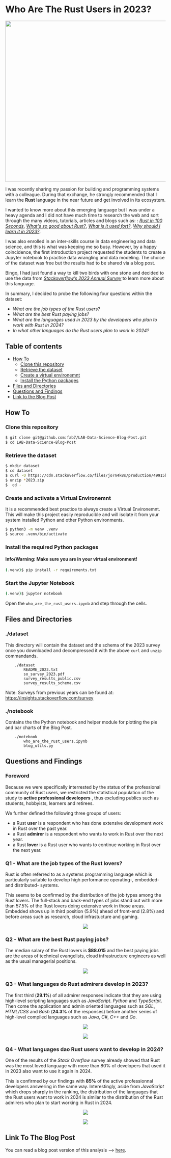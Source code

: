 # Who Are The Rust Users in 2023?

<p align="center">
  <img src="images/Rust_Blog_Header_Image.png" width="768" height="506"/>
</p>

I was recently sharing my passion for building and programming systems with a colleague. During that exchange, he strongly recommended that I learn the **Rust** language in the near future  and get involved in its ecosystem.

I wanted to know more about this emerging language but I was under a heavy agenda and I did not have much time to research the web and sort through the many videos, tutorials, articles and blogs such as: : _[Rust in 100 Seconds](https://www.youtube.com/watch?v=5C_HPTJg5ek)_, _[What's so good about Rust?](https://developer.ibm.com/articles/os-developers-know-rust/)_, _[What is it used fort?](https://yalantis.com/blog/rust-market-overview/)_, _[Why should I learn it in 2023?](https://www.i2tutorials.com/five-reasons-why-you-should-learn-rust-in-2023/)_.

I was also enrolled in an inter-skills course in data engineering and data science, and this is what was keeping me so busy. However, by a happy coincidence, the first introduction project requested the students to create a Jupyter notebook to practise data wrangling and data modeling. The choice of  the dataset was free but the results had to be shared via a blog post.

Bingo, I had just found a way to kill two birds with one stone and decided to use the data from [*Stackoverflow’s 2023 Annual Survey*](https://survey.stackoverflow.co/2023/) to learn more about this language.

In summary, I decided to probe the following four questions within the dataset:
- *What are the job types of the Rust users?*
- *What are the best Rust paying jobs?*
- *What are the languages used in 2023 by the developers who plan to work with Rust in 2024?*
- *In what other languages do the Rust users plan to work in 2024?*


## Table of contents

- [How To](#how-to)
    - [Clone this repository](#clone-this-repository)
    - [Retrieve the dataset ](#retrieve-the-dataset)
    - [Create a virtual environemnt](#create-and-activate-a-virtual-environemnt)
    - [Install the Python packages](#install-the-required-python-packages)
- [Files and Directories](#files-and-directories)
- [Questions and Findings](#questions-and-findings)
- [Link to the Blog Post](#link-to-the-blog-post)


## How To

### Clone this repository

``` bash
$ git clone git@github.com:fab7/LAB-Data-Science-Blog-Post.git
$ cd LAB-Data-Science-Blog-Post  
```

### Retrieve the dataset

```bash
$ mkdir dataset
$ cd dataset
$ curl -O https://cdn.stackoverflow.co/files/jo7n4k8s/production/49915bfd46d0902c3564fd9a06b509d08a20488c.zip/stack-overflow-developer-survey-2023.zip
$ unzip *2023.zip
$  cd -
```

### Create and activate a Virtual Environemnt
It is a recommended best practice to always create a Virtual Environemnt. This will make this project easily reproducible and will isolate it from your system installed Python and other Python environments.
```bash
$ python3 -m venv .venv
$ source .venv/bin/activate
```

### Install the required Python packages
#### Info/Warning: Make sure you are in your virtual environment!

```bash
(.venv)$ pip install -r requirements.txt
```

### Start the Jupyter Notebook

```bash
(.venv)$ jupyter notebook
```

Open the `who_are_the_rust_users.ipynb` and step through the cells.


## Files and Directories

### ./dataset

This directory will contain the dataset and the schema of the 2023 survey once you downloaded and decompressed it with the above `curl` and `unzip` commandands.
```
    ./dataset
        README_2023.txt
        so_survey_2023.pdf
        survey_results_public.csv
        survey_results_schema.csv
```
Note: Surveys from previous years can be found at: https://insights.stackoverflow.com/survey 

### ./notebook

Contains the the Python notebook and helper module for plotting the pie and bar charts of the Blog Post. 
```
    ./notebook
        who_are_the_rust_users.ipynb
        blog_utils.py
```


## Questions and Findings

### Foreword
Because we were specifically interrested by the status of the professional community of Rust users, we restricted the statistical population of the study to **active professional developers** , thus excluding publics such as students, hobbyists, learners and retirees.

We further defined the following three groups of users:
- a Rust **user** is a respondent who has done extensive development work in Rust over the past year.
- a Rust **admirer** is a respondent who wants to work in Rust over the next year.
- a Rust **lover** is a Rust user who wants to continue working in Rust over the next year.  

### Q1 - What are the job types of the Rust lovers?
  
Rust is often referred to as a systems programming language which is particularly suitable to develop high performance operating-, embedded- and distributed- systems.

This seems to be confirmed by the distribution of the job types among the Rust lovers. The full-stack and back-end types of jobs stand out with more than 57.5% of the Rust lovers doing extensive work in those areas. Embedded shows up in third position (5.9%) ahead of front-end (2.8%) and before areas such as research, cloud infrastucture and gaming.

<p align="center">
  <img src="./images/What_are_the_job_types_of_the_Rust_lovers.png" />
</p>

### Q2 - What are the best Rust paying jobs?

The median salary of the Rust lovers is **$88.015** and the best paying jobs are the areas of  technical evangelists, cloud infrastructure engineers as well as the usual managerial positions. 

<p align="center">
  <img src="./images/What_are_the_best_paying_Rust_types_of_jobs.png" />
</p>

### Q3 - What languages do Rust admirers develop in 2023?

The first third (**29.1%**) of all admirer responses indicate that they are using high-level scripting languages such as *JavaScript*. *Python* and *TypeScript*. Then come the application and admin oriented languages such as *SQL*, *HTML/CSS* and *Bash* (**24.3%** of the responses) before another series of high-level compiled languages such as *Java*, *C#*, *C++* and *Go*.

<p align="center">
  <img src="./images/What_languages_do_Rust_admirers_develop_in_2023.png" />
</p>

<p align="center">
  <img src="./images/What_languages_do_Rust_admirers_develop_most_in_2023.png" />
</p>

### Q4 - What languages dao Rust users want to develop in 2024?

One of the results of the *Stack Overflow* survey already showed that Rust was the most loved language with more than 80% of developers that used it in 2023 also want to use it again in 2024. 

This is confirmed by our findings with **85%** of the active professionnal developers answering in the same way. Interestingly, aside from *JavaScript* which drops sharply in the ranking,  the distribution of the languages that the Rust users want to work in 2024 is similar to the distribution of the Rust admirers who plan to start working in Rust in 2024.       

<p align="center">
  <img src="./images/What_languages_do_Rust_users_want_to_code_in_2024.png" />
</p>

<p align="center">
  <img src="./images/What_languages_do_Rust_users_want_to_code_most_in_2024.png" />
</p>


## Link To The Blog Post

You can read a blog post version of this analysis --> [here](
Who_Are_The_Rust_Users_In_2023.md).



